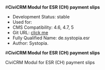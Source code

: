 #**CiviCRM Modul for ESR (CH) payment slips**


- Development Status: stable
- Used for:
- CMS Compatibility: 4.6, 4.7, 5
- Git URL: [click me](https://github.com/systopia/de.systopia.esr)
- Fully Qualified Name: de.systopia.esr
- Author: Systopia.


#**CiviCRM Modul for ESR (CH) payment slips**

CiviCRM Modul for ESR (CH) payment slips
